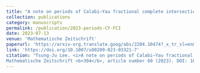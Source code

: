```yaml
---
title: "A note on periods of Calabi–Yau fractional complete intersections"
collection: publications
category: manuscripts
permalink: /publication/2023-periods-CY-FCI
date: 2023-07-13
venue: 'Mathematische Zeitschrift'
paperurl: 'https://arxiv-org.translate.goog/abs/2204.10474?_x_tr_sl=en&_x_tr_tl=zh-TW&_x_tr_hl=zh-TW&_x_tr_pto=sc'
link: 'https://doi.org/10.1007/s00209-023-03321-7'
citation: "Tsung-Ju Lee. <i>A note on periods of Calabi–Yau fractional complete intersections</i>. 
Mathematische Zeitschrift <b>304</b>, article number 60 (2023). DOI: 10.1007/s00209-023-03321-7"
---
```

